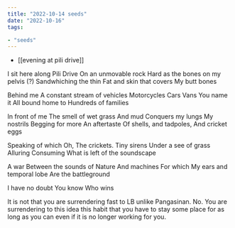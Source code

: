 ```yaml
---
title: "2022-10-14 seeds"
date: "2022-10-16"
tags:

- "seeds"
---
```


- [[evening at pili drive]]

I sit here along Pili Drive
On an unmovable rock
Hard as the bones on my pelvis (?)
Sandwhiching the thin
Fat and skin that covers
My butt bones

Behind me
A constant stream of vehicles
Motorcycles
Cars
Vans
You name it
All bound home to
Hundreds of families

In front of me
The smell of wet grass
And mud
Conquers my lungs
My nostrils
Begging for more
An aftertaste
Of shells, and tadpoles,
And cricket eggs

Speaking of which
Oh,
The crickets.
Tiny sirens
Under a see of grass
Alluring
Consuming
What is left of the soundscape

A war
Between the sounds of
Nature
And machines
For which
My ears and temporal lobe
Are the battleground

I have no doubt
You know
Who wins

It is not that you are surrendering fast to LB unlike Pangasinan. No. You are surrendering to this idea this habit that you have to stay some place for as long as you can even if it is no longer working for you.
